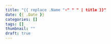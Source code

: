 ```yaml
---
title: "{{ replace .Name "-" " " | title }}"
date: {{ .Date }}
categories: []
tags: []
thumbnail: ""
draft: true
---
```

